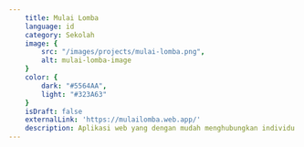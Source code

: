 ```yaml
---
    title: Mulai Lomba
    language: id
    category: Sekolah
    image: {
        src: "/images/projects/mulai-lomba.png",
        alt: mulai-lomba-image
    }
    color: {
        dark: "#5564AA",
        light: "#323A63"
    }
    isDraft: false
    externalLink: 'https://mulailomba.web.app/'
    description: Aplikasi web yang dengan mudah menghubungkan individu yang mencari lomba dengan penyedia lomba, semuanya dalam satu platform digital yang nyaman.
---
```



